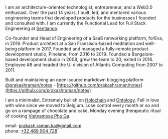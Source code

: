 I am an architecture-oriented technologist, entrepreneur, and a Web3.0 enthusiast. Over the past 14 years, I built, led, and mentored various engineering teams that developed products for the businesses I founded and consulted with. I am currently the Functional Lead for Full Stack Engineering at [Sentiance](http://www.sentiance.com).

Co-founder and Head of Engineering of a SaaS networking platform, forEva, in 2016. Product architect at a San Fransisco-based meditation and well-being platform in 2017. Founded and managed a fully-remote product development studio, Pinelane, from 2016 to 2019. Founded a Bangalore-based development studio in 2008, grew the team to 20, exited in 2016. Employee #8 and headed the UI division of Atlantis Computing from 2007 to 2011.

Built and maintaining an open-source markdown blogging platform [@prakashraman/notes](https://github.com/prakashraman/notes) - [https://github.com/prakashraman/notes](https://github.com/prakashraman/notes)


I am a minimalist. Extremely bullish on [Holochain](https://holochain.org/) and [Ontology](https://ont.io/). Fell in love with wine since we moved to Belgium. Lose control every month or so and go on a rampage of chocolate and cake. Monday evening therapeutic ritual of cooking [Vietnamese Pho Ga](https://www.youtube.com/watch?v=VHapXkBNuTc).

email: [prakash.raman.ka@gmail.com](mailto:prakash.raman.ka@gmail.com) <br>
phone: [+32 489 904 728](tel:+32489904728)
